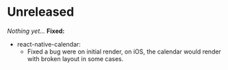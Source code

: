 # Unreleased

_Nothing yet..._
**Fixed:**

- react-native-calendar:
  - Fixed a bug were on initial render, on iOS, the calendar would render with broken layout in some cases.

